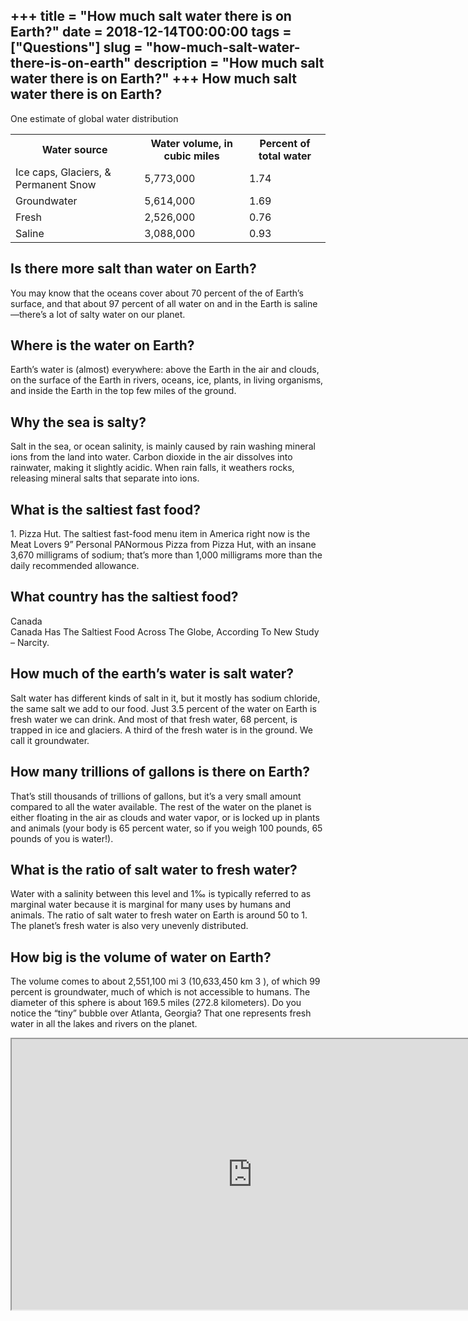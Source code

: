 +++
title = "How much salt water there is on Earth?"
date = 2018-12-14T00:00:00
tags = ["Questions"]
slug = "how-much-salt-water-there-is-on-earth"
description = "How much salt water there is on Earth?"
+++
How much salt water there is on Earth?
--------------------------------------

One estimate of global water distribution

<table><tr><th>Water source</th><th>Water volume, in cubic miles</th><th>Percent of total water</th></tr><tr><td>Ice caps, Glaciers, &amp; Permanent Snow</td><td>5,773,000</td><td>1.74</td></tr><tr><td>Groundwater</td><td>5,614,000</td><td>1.69</td></tr><tr><td>Fresh</td><td>2,526,000</td><td>0.76</td></tr><tr><td>Saline</td><td>3,088,000</td><td>0.93</td></tr></table>

Is there more salt than water on Earth?
---------------------------------------

You may know that the oceans cover about 70 percent of the of Earth’s surface, and that about 97 percent of all water on and in the Earth is saline—there’s a lot of salty water on our planet.

Where is the water on Earth?
----------------------------

Earth’s water is (almost) everywhere: above the Earth in the air and clouds, on the surface of the Earth in rivers, oceans, ice, plants, in living organisms, and inside the Earth in the top few miles of the ground.

Why the sea is salty?
---------------------

Salt in the sea, or ocean salinity, is mainly caused by rain washing mineral ions from the land into water. Carbon dioxide in the air dissolves into rainwater, making it slightly acidic. When rain falls, it weathers rocks, releasing mineral salts that separate into ions.

What is the saltiest fast food?
-------------------------------

1\. Pizza Hut. The saltiest fast-food menu item in America right now is the Meat Lovers 9” Personal PANormous Pizza from Pizza Hut, with an insane 3,670 milligrams of sodium; that’s more than 1,000 milligrams more than the daily recommended allowance.

What country has the saltiest food?
-----------------------------------

Canada  
Canada Has The Saltiest Food Across The Globe, According To New Study – Narcity.

How much of the earth’s water is salt water?
--------------------------------------------

Salt water has different kinds of salt in it, but it mostly has sodium chloride, the same salt we add to our food. Just 3.5 percent of the water on Earth is fresh water we can drink. And most of that fresh water, 68 percent, is trapped in ice and glaciers. A third of the fresh water is in the ground. We call it groundwater.

How many trillions of gallons is there on Earth?
------------------------------------------------

That’s still thousands of trillions of gallons, but it’s a very small amount compared to all the water available. The rest of the water on the planet is either floating in the air as clouds and water vapor, or is locked up in plants and animals (your body is 65 percent water, so if you weigh 100 pounds, 65 pounds of you is water!).

What is the ratio of salt water to fresh water?
-----------------------------------------------

Water with a salinity between this level and 1‰ is typically referred to as marginal water because it is marginal for many uses by humans and animals. The ratio of salt water to fresh water on Earth is around 50 to 1. The planet’s fresh water is also very unevenly distributed.

How big is the volume of water on Earth?
----------------------------------------

The volume comes to about 2,551,100 mi 3 (10,633,450 km 3 ), of which 99 percent is groundwater, much of which is not accessible to humans. The diameter of this sphere is about 169.5 miles (272.8 kilometers). Do you notice the “tiny” bubble over Atlanta, Georgia? That one represents fresh water in all the lakes and rivers on the planet.

<iframe allow="accelerometer; autoplay; clipboard-write; encrypted-media; gyroscope; picture-in-picture" allowfullscreen="" class="__youtube_prefs__  epyt-is-override  no-lazyload" data-no-lazy="1" data-origheight="433" data-origwidth="770" data-skipgform_ajax_framebjll="" height="433" id="_ytid_73124" loading="lazy" src="https://www.youtube.com/embed/_yH3BntZCSI?enablejsapi=1&autoplay=0&cc_load_policy=0&cc_lang_pref=&iv_load_policy=1&loop=0&modestbranding=0&rel=1&fs=1&playsinline=0&autohide=2&theme=dark&color=red&controls=1&" title="YouTube player" width="770"></iframe>